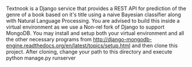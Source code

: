 Textnook is a Django service that provides a REST API for prediction of the genre of a book based on it's title using a naive Bayesian classifier along with Natural Language Processing. 
You are advised to build this inside a virtual environment as we use a Non-rel fork of Django to support MongoDB.
You may install and setup both your virtual environment and all the other necessary programs from http://django-mongodb-engine.readthedocs.org/en/latest/topics/setup.html and then clone this project.
After cloning, change your path to this directory and execute
python manage.py runserver

